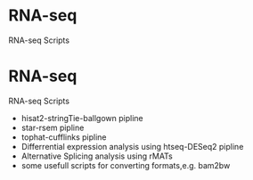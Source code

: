 # RNA-seq
RNA-seq Scripts 

# RNA-seq

RNA-seq Scripts 

* hisat2-stringTie-ballgown pipline
* star-rsem pipline
* tophat-cufflinks pipline
* Differrential expression analysis using htseq-DESeq2 pipline
* Alternative Splicing analysis using rMATs
* some usefull scripts for converting formats,e.g. bam2bw

